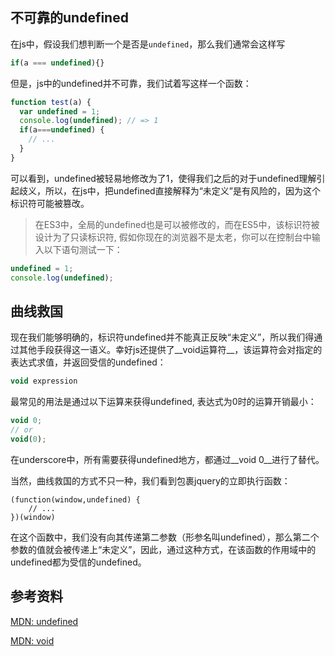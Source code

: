 ## 不可靠的undefined
在js中，假设我们想判断一个是否是`undefined`，那么我们通常会这样写

```js
if(a === undefined){}
```

但是，js中的undefined并不可靠，我们试着写这样一个函数：

```js
function test(a) {
  var undefined = 1;
  console.log(undefined); // => 1
  if(a===undefined) {
    // ...
  }
}
```

可以看到，undefined被轻易地修改为了1，使得我们之后的对于undefined理解引起歧义，所以，在js中，把undefined直接解释为“未定义”是有风险的，因为这个标识符可能被篡改。

> 在ES3中，全局的undefined也是可以被修改的，而在ES5中，该标识符被设计为了只读标识符, 假如你现在的浏览器不是太老，你可以在控制台中输入以下语句测试一下：
> 
```js
undefined = 1;
console.log(undefined);
```

## 曲线救国
现在我们能够明确的，标识符undefined并不能真正反映“未定义”，所以我们得通过其他手段获得这一语义。幸好js还提供了__void运算符__，该运算符会对指定的表达式求值，并返回受信的undefined：

```js
void expression
```

最常见的用法是通过以下运算来获得undefined, 表达式为0时的运算开销最小：

```js
void 0;
// or
void(0);
```

在underscore中，所有需要获得undefined地方，都通过__void 0__进行了替代。

当然，曲线救国的方式不只一种，我们看到包裹jquery的立即执行函数：

```
(function(window,undefined) {
    // ...
})(window)
```

在这个函数中，我们没有向其传递第二参数（形参名叫undefined），那么第二个参数的值就会被传递上“未定义”，因此，通过这种方式，在该函数的作用域中的undefined都为受信的undefined。

## 参考资料
[MDN: undefined](https://developer.mozilla.org/zh-CN/docs/Web/JavaScript/Reference/Global_Objects/undefined)

[MDN: void](https://developer.mozilla.org/zh-CN/docs/Web/JavaScript/Reference/Operators/void)